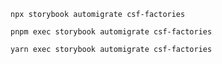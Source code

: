 ```shell renderer="common" language="js" packageManager="npm"
npx storybook automigrate csf-factories
```

```shell renderer="common" language="js" packageManager="pnpm"
pnpm exec storybook automigrate csf-factories
```

```shell renderer="common" language="js" packageManager="yarn"
yarn exec storybook automigrate csf-factories
```
